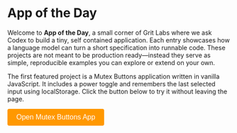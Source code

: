 # App of the Day

Welcome to **App of the Day**, a small corner of Grit Labs where we ask Codex to build a tiny, self contained application. Each entry showcases how a language model can turn a short specification into runnable code. These projects are not meant to be production ready—instead they serve as simple, reproducible examples you can explore or extend on your own.

The first featured project is a Mutex Buttons application written in vanilla JavaScript. It includes a power toggle and remembers the last selected input using localStorage. Click the button below to try it without leaving the page.

<!-- Button to open modal -->
<button id="openModalButton" class="cta-btn">Open Mutex Buttons App</button>

<!-- Modal -->
<div id="mutex_buttonsModal">
  <div id="modalContent">
    <span id="closeModal" class="close">&times;</span>
    <iframe src="../../_static/apps/mutex_buttons/mutex_buttons.html" title="Mutex Buttons App"></iframe>
  </div>
</div>

<script>
document.addEventListener("DOMContentLoaded", function () {
  const modal = document.getElementById("mutex_buttonsModal");
  const openBtn = document.getElementById("openModalButton");
  const closeBtn = document.getElementById("closeModal");
  openBtn.addEventListener("click", () => {
    modal.style.display = "flex";
  });
  closeBtn.addEventListener("click", () => {
    modal.style.display = "none";
  });
  modal.addEventListener("click", (e) => {
    if (e.target === modal) modal.style.display = "none";
  });
});
</script>

<style>
#mutex_buttonsModal {
  position: fixed;
  top: 0;
  left: 0;
  width: 100%;
  height: 100%;
  background: rgba(0, 0, 0, 0.5);
  display: none;
  justify-content: center;
  align-items: center;
  z-index: 1000;
}
#modalContent {
  background: white;
  padding: 20px;
  border-radius: 8px;
  position: relative;
  width: 90%;
  max-width: 600px;
}
#modalContent iframe {
  width: 100%;
  height: 70vh;
  border: none;
}
#closeModal {
  position: absolute;
  top: 10px;
  right: 15px;
  font-size: 24px;
  cursor: pointer;
}
.cta-btn {
  background-color: #ff9800;
  color: white;
  padding: 10px 20px;
  border: none;
  border-radius: 4px;
  font-size: 16px;
  cursor: pointer;
}
.cta-btn:hover {
  background-color: #e68900;
}
</style>
